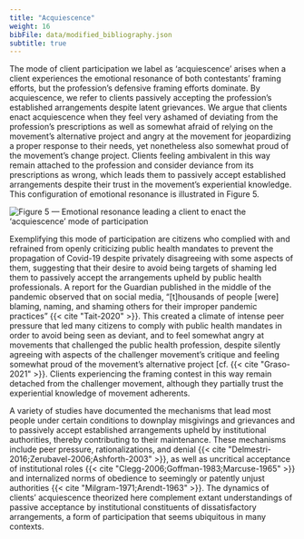 ```yaml
---
title: "Acquiescence"
weight: 16
bibFile: data/modified_bibliography.json
subtitle: true
---
```


The mode of client participation we label as ‘acquiescence’ arises when a client experiences the emotional resonance of both contestants’ framing efforts, but the profession’s defensive framing efforts dominate. By acquiescence, we refer to clients passively accepting the profession’s established arrangements despite latent grievances. We argue that clients enact acquiescence when they feel very ashamed of deviating from the profession’s prescriptions as well as somewhat afraid of relying on the movement’s alternative project and angry at the movement for jeopardizing a proper response to their needs, yet nonetheless also somewhat proud of the movement’s change project. Clients feeling ambivalent in this way remain attached to the profession and consider deviance from its prescriptions as wrong, which leads them to passively accept established arrangements despite their trust in the movement’s experiential knowledge. This configuration of emotional resonance is illustrated in Figure 5.

![Figure 5 — Emotional resonance leading a client to enact the ‘acquiescence’ mode of participation](images/janettemujicahnu6051-6611ce8510bcfdd47968f6deb78e86f2.png)

Exemplifying this mode of participation are citizens who complied with and refrained from openly criticizing public health mandates to prevent the propagation of Covid-19 despite privately disagreeing with some aspects of them, suggesting that their desire to avoid being targets of shaming led them to passively accept the arrangements upheld by public health professionals. A report for the Guardian published in the middle of the pandemic observed that on social media, “[t]housands of people [were] blaming, naming, and shaming others for their improper pandemic practices” {{< cite "Tait-2020" >}}. This created a climate of intense peer pressure that led many citizens to comply with public health mandates in order to avoid being seen as deviant, and to feel somewhat angry at movements that challenged the public health profession, despite silently agreeing with aspects of the challenger movement’s critique and feeling somewhat proud of the movement’s alternative project [cf. {{< cite "Graso-2021" >}}. Clients experiencing the framing contest in this way remain detached from the challenger movement, although they partially trust the experiential knowledge of movement adherents.

A variety of studies have documented the mechanisms that lead most people under certain conditions to downplay misgivings and grievances and to passively accept established arrangements upheld by institutional authorities, thereby contributing to their maintenance. These mechanisms include peer pressure, rationalizations, and denial {{< cite "Delmestri-2016;Zerubavel-2006;Ashforth-2003" >}}, as well as uncritical acceptance of institutional roles {{< cite "Clegg-2006;Goffman-1983;Marcuse-1965" >}} and internalized norms of obedience to seemingly or patently unjust authorities {{< cite "Milgram-1971;Arendt-1963" >}}. The dynamics of clients’ acquiescence theorized here complement extant understandings of passive acceptance by institutional constituents of dissatisfactory arrangements, a form of participation that seems ubiquitous in many contexts.